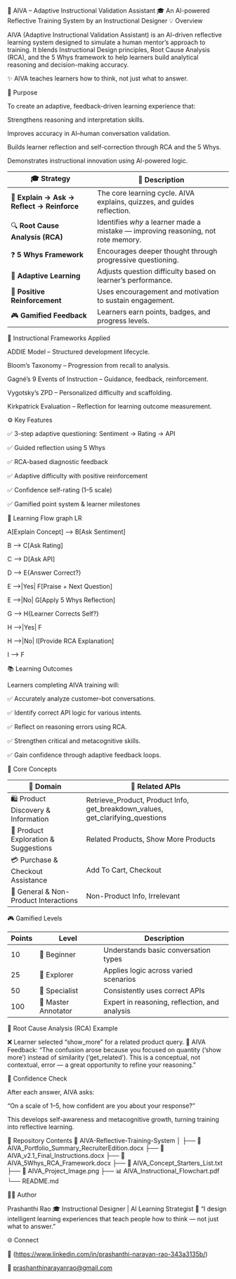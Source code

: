🧠 AIVA – Adaptive Instructional Validation Assistant
🎓 An AI-powered Reflective Training System by an Instructional Designer
💡 Overview

AIVA (Adaptive Instructional Validation Assistant) is an AI-driven reflective learning system designed to simulate a human mentor’s approach to training.
It blends Instructional Design principles, Root Cause Analysis (RCA), and the 5 Whys framework to help learners build analytical reasoning and decision-making accuracy.

✨ AIVA teaches learners how to think, not just what to answer.

🎯 Purpose

To create an adaptive, feedback-driven learning experience that:

Strengthens reasoning and interpretation skills.

Improves accuracy in AI–human conversation validation.

Builds learner reflection and self-correction through RCA and the 5 Whys.

Demonstrates instructional innovation using AI-powered logic.

| 🎓 Strategy                                | 💬 Description                                                                    |
| ------------------------------------------ | --------------------------------------------------------------------------------- |
| 🧠 **Explain → Ask → Reflect → Reinforce** | The core learning cycle. AIVA explains, quizzes, and guides reflection.           |
| 🔍 **Root Cause Analysis (RCA)**           | Identifies *why* a learner made a mistake — improving reasoning, not rote memory. |
| ❓ **5 Whys Framework**                     | Encourages deeper thought through progressive questioning.                        |
| 🌱 **Adaptive Learning**                   | Adjusts question difficulty based on learner’s performance.                       |
| 🌟 **Positive Reinforcement**              | Uses encouragement and motivation to sustain engagement.                          |
| 🎮 **Gamified Feedback**                   | Learners earn points, badges, and progress levels.                                |


🧭 Instructional Frameworks Applied

ADDIE Model – Structured development lifecycle.

Bloom’s Taxonomy – Progression from recall to analysis.

Gagné’s 9 Events of Instruction – Guidance, feedback, reinforcement.

Vygotsky’s ZPD – Personalized difficulty and scaffolding.

Kirkpatrick Evaluation – Reflection for learning outcome measurement.

⚙️ Key Features

✅ 3-step adaptive questioning: Sentiment → Rating → API

✅ Guided reflection using 5 Whys

✅ RCA-based diagnostic feedback

✅ Adaptive difficulty with positive reinforcement

✅ Confidence self-rating (1–5 scale)

✅ Gamified point system & learner milestones


🧩 Learning Flow
graph LR

A[Explain Concept] --> B[Ask Sentiment]

B --> C[Ask Rating]

C --> D[Ask API]

D --> E{Answer Correct?}

E -->|Yes| F[Praise + Next Question]

E -->|No| G[Apply 5 Whys Reflection]

G --> H{Learner Corrects Self?}

H -->|Yes| F

H -->|No| I[Provide RCA Explanation]

I --> F

📚 Learning Outcomes

Learners completing AIVA training will:

✅ Accurately analyze customer–bot conversations.

✅ Identify correct API logic for various intents.

✅ Reflect on reasoning errors using RCA.

✅ Strengthen critical and metacognitive skills.

✅ Gain confidence through adaptive feedback loops.

🧩 Core Concepts

| 💼 Domain                             | 🧩 Related APIs                                                                |
| ------------------------------------- | ------------------------------------------------------------------------------ |
| 🛍️ Product Discovery & Information   | Retrieve_Product, Product Info, get_breakdown_values, get_clarifying_questions |
| 🎨 Product Exploration & Suggestions  | Related Products, Show More Products                                           |
| 💳 Purchase & Checkout Assistance     | Add To Cart, Checkout                                                          |
| 💬 General & Non-Product Interactions | Non-Product Info, Irrelevant                                                   |

🎮 Gamified Levels

| Points | Level               | Description                                   |
| ------ | ------------------- | --------------------------------------------- |
| 10     | 🧩 Beginner         | Understands basic conversation types          |
| 25     | 🚀 Explorer         | Applies logic across varied scenarios         |
| 50     | 🎯 Specialist       | Consistently uses correct APIs                |
| 100    | 👑 Master Annotator | Expert in reasoning, reflection, and analysis |

🧠 Root Cause Analysis (RCA) Example

❌ Learner selected “show_more” for a related product query.
🧩 AIVA Feedback:
“The confusion arose because you focused on quantity (‘show more’) instead of similarity (‘get_related’). This is a conceptual, not contextual, error — a great opportunity to refine your reasoning.”

🌱 Confidence Check

After each answer, AIVA asks:

“On a scale of 1–5, how confident are you about your response?”

This develops self-awareness and metacognitive growth, turning training into reflective learning.

📂 Repository Contents
📁 AIVA-Reflective-Training-System
│
├── 📘 AIVA_Portfolio_Summary_RecruiterEdition.docx
├── 📄 AIVA_v2.1_Final_Instructions.docx
├── 🧠 AIVA_5Whys_RCA_Framework.docx
├── 🧩 AIVA_Concept_Starters_List.txt
├── 🎨 AIVA_Project_Image.png
├── 📊 AIVA_Instructional_Flowchart.pdf
└── README.md

👩‍💻 Author

Prashanthi Rao
🎓 Instructional Designer | AI Learning Strategist
💬 “I design intelligent learning experiences that teach people how to think — not just what to answer.”

🌐 Connect

🔗 (https://www.linkedin.com/in/prashanthi-narayan-rao-343a3135b/)

📧 prashanthinarayanrao@gmail.com

